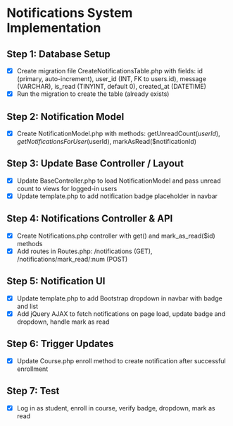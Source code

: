 # Notifications System Implementation

## Step 1: Database Setup
- [x] Create migration file CreateNotificationsTable.php with fields: id (primary, auto-increment), user_id (INT, FK to users.id), message (VARCHAR), is_read (TINYINT, default 0), created_at (DATETIME)
- [x] Run the migration to create the table (already exists)

## Step 2: Notification Model
- [x] Create NotificationModel.php with methods: getUnreadCount($userId), getNotificationsForUser($userId), markAsRead($notificationId)

## Step 3: Update Base Controller / Layout
- [x] Update BaseController.php to load NotificationModel and pass unread count to views for logged-in users
- [x] Update template.php to add notification badge placeholder in navbar

## Step 4: Notifications Controller & API
- [x] Create Notifications.php controller with get() and mark_as_read($id) methods
- [x] Add routes in Routes.php: /notifications (GET), /notifications/mark_read/:num (POST)

## Step 5: Notification UI
- [x] Update template.php to add Bootstrap dropdown in navbar with badge and list
- [x] Add jQuery AJAX to fetch notifications on page load, update badge and dropdown, handle mark as read

## Step 6: Trigger Updates
- [x] Update Course.php enroll method to create notification after successful enrollment

## Step 7: Test
- [x] Log in as student, enroll in course, verify badge, dropdown, mark as read
